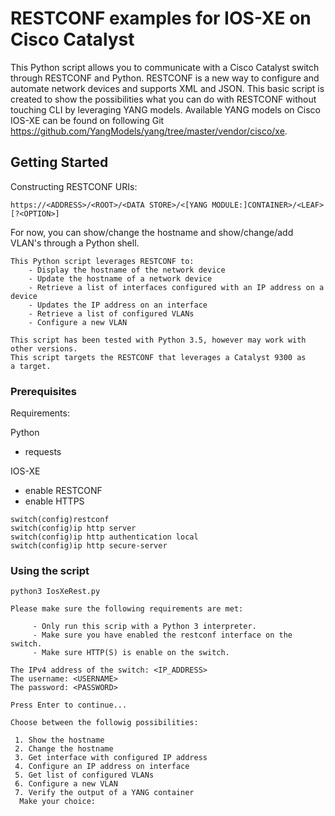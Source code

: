 # RESTCONF examples for IOS-XE on Cisco Catalyst

This Python script allows you to communicate with a Cisco Catalyst switch through RESTCONF and Python.
RESTCONF is a new way to configure and automate network devices and supports XML and JSON.
This basic script is created to show the possibilities what you can do with RESTCONF without touching CLI by leveraging YANG models.
Available YANG models on Cisco IOS-XE can be found on following Git https://github.com/YangModels/yang/tree/master/vendor/cisco/xe.

## Getting Started

Constructing RESTCONF URIs:

```
https://<ADDRESS>/<ROOT>/<DATA STORE>/<[YANG MODULE:]CONTAINER>/<LEAF>[?<OPTION>]
```


For now, you can show/change the hostname and show/change/add VLAN's through a Python shell.

    This Python script leverages RESTCONF to:
        - Display the hostname of the network device
        - Update the hostname of a network device
        - Retrieve a list of interfaces configured with an IP address on a device
        - Updates the IP address on an interface
        - Retrieve a list of configured VLANs
        - Configure a new VLAN

    This script has been tested with Python 3.5, however may work with other versions.
    This script targets the RESTCONF that leverages a Catalyst 9300 as
    a target.


### Prerequisites

Requirements:

Python
* requests

IOS-XE
* enable RESTCONF
* enable HTTPS

```
switch(config)restconf
switch(config)ip http server
switch(config)ip http authentication local
switch(config)ip http secure-server
```

### Using the script

```
python3 IosXeRest.py

Please make sure the following requirements are met:

     - Only run this scrip with a Python 3 interpreter.
     - Make sure you have enabled the restconf interface on the switch.
     - Make sure HTTP(S) is enable on the switch.

The IPv4 address of the switch: <IP_ADDRESS>
The username: <USERNAME>
The password: <PASSWORD>

Press Enter to continue...

Choose between the followig possibilities:

 1. Show the hostname
 2. Change the hostname
 3. Get interface with configured IP address
 4. Configure an IP address on interface
 5. Get list of configured VLANs
 6. Configure a new VLAN
 7. Verify the output of a YANG container
  Make your choice:

```
